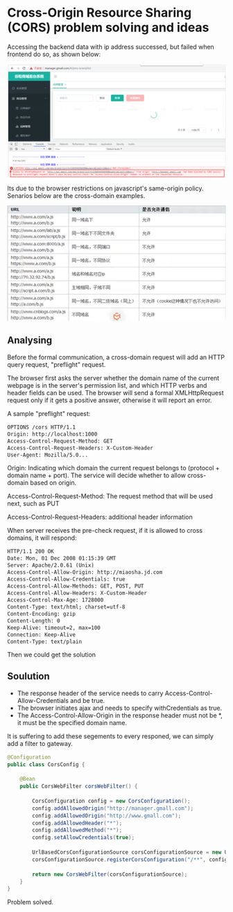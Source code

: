# Cross-Origin Resource Sharing (CORS) problem solving and ideas

Accessing the backend data with ip address successed, but failed when frontend do so, as shown below: 


![](https://github.com/Xinjiann/gulimall/blob/main/imgs/%E8%B7%A8%E5%9F%9F2.png)

Its due to the browser restrictions on javascript's same-origin policy. Senarios below are the cross-domain examples.

![](https://github.com/Xinjiann/gulimall/blob/main/imgs/%E8%B7%A8%E5%9F%9F.png)

## Analysing

Before the formal communication, a cross-domain request will add an HTTP query request, "preflight" request.

The browser first asks the server whether the domain name of the current webpage is in the server's permission list, and which HTTP verbs and header fields can be used. The browser will send a formal XMLHttpRequest request only if it gets a positive answer, otherwise it will report an error.

A sample "preflight" request:

```
OPTIONS /cors HTTP/1.1
Origin: http://localhost:1000
Access-Control-Request-Method: GET
Access-Control-Request-Headers: X-Custom-Header
User-Agent: Mozilla/5.0...
```

Origin: Indicating which domain the current request belongs to (protocol + domain name + port). The service will decide whether to allow cross-domain based on origin.

Access-Control-Request-Method: The request method that will be used next, such as PUT

Access-Control-Request-Headers: additional header information

When server receives the pre-check request, if it is allowed to cross domains, it will respond:

```
HTTP/1.1 200 OK
Date: Mon, 01 Dec 2008 01:15:39 GMT
Server: Apache/2.0.61 (Unix)
Access-Control-Allow-Origin: http://miaosha.jd.com
Access-Control-Allow-Credentials: true
Access-Control-Allow-Methods: GET, POST, PUT
Access-Control-Allow-Headers: X-Custom-Header
Access-Control-Max-Age: 1728000
Content-Type: text/html; charset=utf-8
Content-Encoding: gzip
Content-Length: 0
Keep-Alive: timeout=2, max=100
Connection: Keep-Alive
Content-Type: text/plain
```

Then we could get the solution

## Soulution 

* The response header of the service needs to carry Access-Control-Allow-Credentials and be true.
* The browser initiates ajax and needs to specify withCredentials as true.
* The Access-Control-Allow-Origin in the response header must not be *, it must be the specified domain name.

It is suffering to add these segements to every responed, we can simply add a filter to gateway.

```java
@Configuration
public class CorsConfig {

    @Bean
    public CorsWebFilter corsWebFilter() {

        CorsConfiguration config = new CorsConfiguration();
        config.addAllowedOrigin("http://manager.gmall.com");
        config.addAllowedOrigin("http://www.gmall.com");
        config.addAllowedHeader("*");
        config.addAllowedMethod("*");
        config.setAllowCredentials(true);

        UrlBasedCorsConfigurationSource corsConfigurationSource = new UrlBasedCorsConfigurationSource();
        corsConfigurationSource.registerCorsConfiguration("/**", config);

        return new CorsWebFilter(corsConfigurationSource);
    }
}
```
Problem solved.
